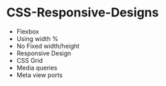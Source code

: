 # CSS-Responsive-Designs

- Flexbox
- Using width %
- No Fixed width/height
- Responsive Design
- CSS Grid
- Media queries
- Meta view ports
